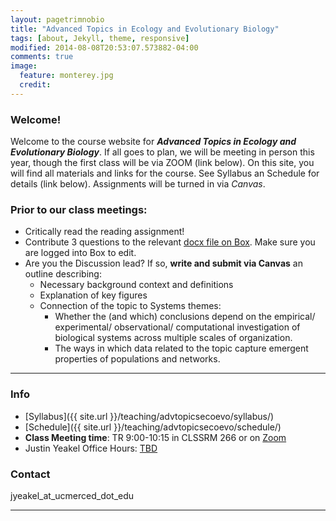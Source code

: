 ```yaml
---
layout: pagetrimnobio
title: "Advanced Topics in Ecology and Evolutionary Biology"
tags: [about, Jekyll, theme, responsive]
modified: 2014-08-08T20:53:07.573882-04:00
comments: true
image:
  feature: monterey.jpg
  credit:
---
```


### Welcome!
Welcome to the course website for ***Advanced Topics in Ecology and Evolutionary Biology***. If all goes to plan, we will be meeting in person this year, though the first class will be via ZOOM (link below). On this site, you will find all materials and links for the course. See Syllabus an Schedule for details (link below). Assignments will be turned in via *Canvas*.

### Prior to our class meetings:
+ Critically read the reading assignment!
+ Contribute 3 questions to the relevant [docx file on Box](). Make sure you are logged into Box to edit.  
+ Are you the Discussion lead? If so, **write and submit via Canvas** an outline describing:
  * Necessary background context and definitions
  * Explanation of key figures
  * Connection of the topic to Systems themes:
    * Whether the (and which) conclusions depend on the empirical/ experimental/ observational/ computational investigation of biological systems across multiple scales of organization.  
    * The ways in which data related to the topic capture emergent properties of populations and networks. 

---

### Info
*	[Syllabus]({{ site.url }}/teaching/advtopicsecoevo/syllabus/)  
* [Schedule]({{ site.url }}/teaching/advtopicsecoevo/schedule/)  
*	**Class Meeting time**: TR 9:00-10:15 in CLSSRM 266 or on [Zoom](https://ucmerced.zoom.us/j/89408420143)  
*	Justin Yeakel Office Hours: [TBD]()  

### Contact
jyeakel_at_ucmerced_dot_edu

---
